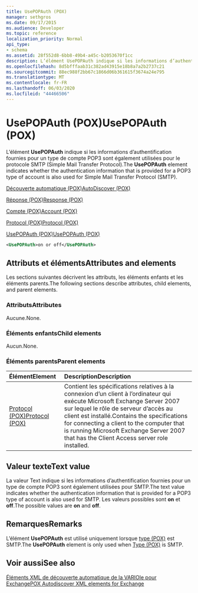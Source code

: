 ```yaml
---
title: UsePOPAuth (POX)
manager: sethgros
ms.date: 09/17/2015
ms.audience: Developer
ms.topic: reference
localization_priority: Normal
api_type:
- schema
ms.assetid: 28f552d8-6bb8-49b4-a45c-b2053670f1cc
description: L’élément UsePOPAuth indique si les informations d’authentification fournies pour un type de compte POP3 sont également utilisées pour le protocole SMTP (Simple Mail Transfer Protocol).
ms.openlocfilehash: 8d5bfffaab31c382ad43915e18b8a7a2b2737c21
ms.sourcegitcommit: 88ec988f2bb67c1866d06b361615f3674a24e795
ms.translationtype: MT
ms.contentlocale: fr-FR
ms.lasthandoff: 06/03/2020
ms.locfileid: "44466506"
---
```

# <a name="usepopauth-pox"></a><span data-ttu-id="b8ff0-103">UsePOPAuth (POX)</span><span class="sxs-lookup"><span data-stu-id="b8ff0-103">UsePOPAuth (POX)</span></span>

<span data-ttu-id="b8ff0-104">L’élément **UsePOPAuth** indique si les informations d’authentification fournies pour un type de compte POP3 sont également utilisées pour le protocole SMTP (Simple Mail Transfer Protocol).</span><span class="sxs-lookup"><span data-stu-id="b8ff0-104">The **UsePOPAuth** element indicates whether the authentication information that is provided for a POP3 type of account is also used for Simple Mail Transfer Protocol (SMTP).</span></span> 
  
[<span data-ttu-id="b8ff0-105">Découverte automatique (POX)</span><span class="sxs-lookup"><span data-stu-id="b8ff0-105">AutoDiscover (POX)</span></span>](autodiscover-pox.md)
  
[<span data-ttu-id="b8ff0-106">Réponse (POX)</span><span class="sxs-lookup"><span data-stu-id="b8ff0-106">Response (POX)</span></span>](response-pox.md)
  
[<span data-ttu-id="b8ff0-107">Compte (POX)</span><span class="sxs-lookup"><span data-stu-id="b8ff0-107">Account (POX)</span></span>](account-pox.md)
  
[<span data-ttu-id="b8ff0-108">Protocol (POX)</span><span class="sxs-lookup"><span data-stu-id="b8ff0-108">Protocol (POX)</span></span>](protocol-pox.md)
  
[<span data-ttu-id="b8ff0-109">UsePOPAuth (POX)</span><span class="sxs-lookup"><span data-stu-id="b8ff0-109">UsePOPAuth (POX)</span></span>](usepopauth-pox.md)
  
```xml
<UsePOPAuth>on or off</UsePOPAuth>
```

## <a name="attributes-and-elements"></a><span data-ttu-id="b8ff0-110">Attributs et éléments</span><span class="sxs-lookup"><span data-stu-id="b8ff0-110">Attributes and elements</span></span>

<span data-ttu-id="b8ff0-111">Les sections suivantes décrivent les attributs, les éléments enfants et les éléments parents.</span><span class="sxs-lookup"><span data-stu-id="b8ff0-111">The following sections describe attributes, child elements, and parent elements.</span></span>
  
### <a name="attributes"></a><span data-ttu-id="b8ff0-112">Attributs</span><span class="sxs-lookup"><span data-stu-id="b8ff0-112">Attributes</span></span>

<span data-ttu-id="b8ff0-113">Aucune.</span><span class="sxs-lookup"><span data-stu-id="b8ff0-113">None.</span></span>
  
### <a name="child-elements"></a><span data-ttu-id="b8ff0-114">Éléments enfants</span><span class="sxs-lookup"><span data-stu-id="b8ff0-114">Child elements</span></span>

<span data-ttu-id="b8ff0-115">Aucun.</span><span class="sxs-lookup"><span data-stu-id="b8ff0-115">None.</span></span>
  
### <a name="parent-elements"></a><span data-ttu-id="b8ff0-116">Éléments parents</span><span class="sxs-lookup"><span data-stu-id="b8ff0-116">Parent elements</span></span>

|<span data-ttu-id="b8ff0-117">**Élément**</span><span class="sxs-lookup"><span data-stu-id="b8ff0-117">**Element**</span></span>|<span data-ttu-id="b8ff0-118">**Description**</span><span class="sxs-lookup"><span data-stu-id="b8ff0-118">**Description**</span></span>|
|:-----|:-----|
|[<span data-ttu-id="b8ff0-119">Protocol (POX)</span><span class="sxs-lookup"><span data-stu-id="b8ff0-119">Protocol (POX)</span></span>](protocol-pox.md) <br/> |<span data-ttu-id="b8ff0-120">Contient les spécifications relatives à la connexion d’un client à l’ordinateur qui exécute Microsoft Exchange Server 2007 sur lequel le rôle de serveur d’accès au client est installé.</span><span class="sxs-lookup"><span data-stu-id="b8ff0-120">Contains the specifications for connecting a client to the computer that is running Microsoft Exchange Server 2007 that has the Client Access server role installed.</span></span>  <br/> |
   
## <a name="text-value"></a><span data-ttu-id="b8ff0-121">Valeur texte</span><span class="sxs-lookup"><span data-stu-id="b8ff0-121">Text value</span></span>

<span data-ttu-id="b8ff0-122">La valeur Text indique si les informations d’authentification fournies pour un type de compte POP3 sont également utilisées pour SMTP.</span><span class="sxs-lookup"><span data-stu-id="b8ff0-122">The text value indicates whether the authentication information that is provided for a POP3 type of account is also used for SMTP.</span></span> <span data-ttu-id="b8ff0-123">Les valeurs possibles sont **on** et **off**.</span><span class="sxs-lookup"><span data-stu-id="b8ff0-123">The possible values are **on** and **off**.</span></span>
  
## <a name="remarks"></a><span data-ttu-id="b8ff0-124">Remarques</span><span class="sxs-lookup"><span data-stu-id="b8ff0-124">Remarks</span></span>

<span data-ttu-id="b8ff0-125">L’élément **UsePOPAuth** est utilisé uniquement lorsque [type (POX)](type-pox.md) est SMTP.</span><span class="sxs-lookup"><span data-stu-id="b8ff0-125">The **UsePOPAuth** element is only used when [Type (POX)](type-pox.md) is SMTP.</span></span> 
  
## <a name="see-also"></a><span data-ttu-id="b8ff0-126">Voir aussi</span><span class="sxs-lookup"><span data-stu-id="b8ff0-126">See also</span></span>



[<span data-ttu-id="b8ff0-127">Éléments XML de découverte automatique de la VARIOle pour Exchange</span><span class="sxs-lookup"><span data-stu-id="b8ff0-127">POX Autodiscover XML elements for Exchange</span></span>](pox-autodiscover-xml-elements-for-exchange.md)


